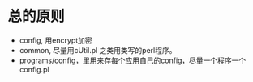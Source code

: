 # 总的原则
+ config, 用encrypt加密
+ common, 尽量用cUtil.pl 之类用类写的perl程序。
+ programs/config，里用来存每个应用自己的config，尽量一个程序一个config.pl
